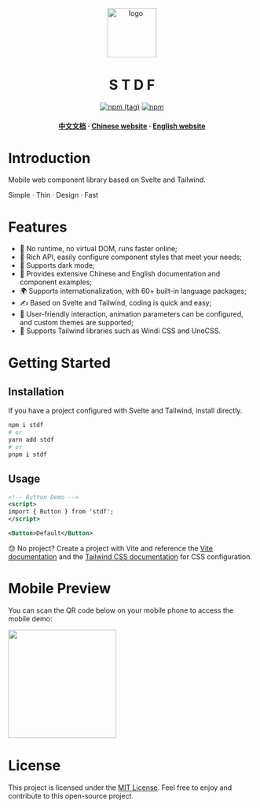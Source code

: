 <div align="center">

  <img src="https://stdf.design/assets/images/stdf_512px.png" alt="logo" width="100" height="auto" />
  <h1>S T D F</h1>

[![npm (tag)](https://img.shields.io/npm/v/stdf)](https://www.npmjs.com/package/stdf) [![npm](https://img.shields.io/npm/dw/stdf)](https://www.npmjs.com/package/stdf)

  <h4>
    <a href="https://github.com/dufu1991/stdf/blob/main/README.md" target="_blank">中文文档</a>
  <span> · </span>
    <a href="https://stdf.design?lang=zh_CN" target="_blank">Chinese website</a>
  <span> · </span>
    <a href="https://stdf.design?lang=en_US" target="_blank">English website</a>
  </h4>
</div>

# Introduction

Mobile web component library based on Svelte and Tailwind.

Simple · Thin · Design · Fast

# Features

-   🚀 No runtime, no virtual DOM, runs faster online;
-   🧰 Rich API, easily configure component styles that meet your needs;
-   🍭 Supports dark mode;
-   📖 Provides extensive Chinese and English documentation and component examples;
-   🌍 Supports internationalization, with 60+ built-in language packages;
-   ✍ Based on Svelte and Tailwind, coding is quick and easy;
-   🫰 User-friendly interaction, animation parameters can be configured, and custom themes are supported;
-   🤝 Supports Tailwind libraries such as Windi CSS and UnoCSS.

# Getting Started

## Installation

If you have a project configured with Svelte and Tailwind, install directly.

```bash
npm i stdf
# or
yarn add stdf
# or
pnpm i stdf
```

## Usage

```xml
<!-- Button Demo -->
<script>
import { Button } from 'stdf';
</script>

<Button>Default</Button>
```

😓 No project? Create a project with Vite and reference the [Vite documentation](https://vitejs.dev/guide/#scaffolding-your-first-vite-project) and the [Tailwind CSS documentation](https://tailwindcss.com/docs/guides/vite) for CSS configuration.

# Mobile Preview

You can scan the QR code below on your mobile phone to access the mobile demo:

<img src="https://stdf.design/assets/qr/demo_qr_en.png" width="220" height="220" >

# License

This project is licensed under the [MIT License](https://github.com/dufu1991/stdf/blob/main/LICENSE). Feel free to enjoy and contribute to this open-source project.